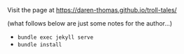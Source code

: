 Visit the page at https://daren-thomas.github.io/troll-tales/

(what follows below are just some notes for the author...)

- `bundle exec jekyll serve`
- `bundle install`